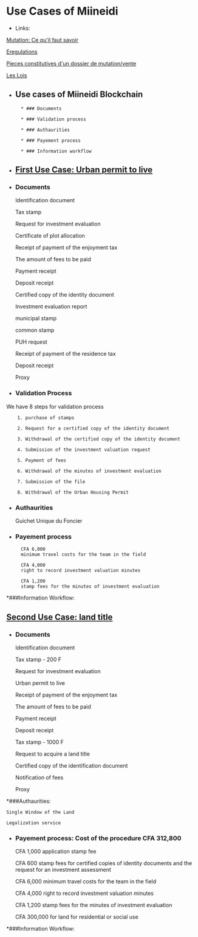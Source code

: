 # Use Cases of Miineidi

* Links:

[Mutation: Ce qu'il faut savoir](https://www.burkina24.com/2016/01/21/droits-de-mutations-des-terrains-dhabitation-ce-quil-faut-savoir/)

[Eregulations](https://burkinafaso.eregulations.org)

[Pieces constitutives d'un dossier de mutation/vente](http://infosfiscalesbf.over-blog.com/2016/03/pieces-constitutives-d-un-dossier-de-mutation-vente.html)

[Les Lois](http://extwprlegs1.fao.org/docs/pdf/bkf139639.pdf)

* ## Use cases of Miineidi Blockchain

        * ### Documents

        * ### Validation process

        * ### Authaurities

        * ### Payement process

        * ### Information workflow

* ## [First Use Case: Urban permit to live](https://burkinafaso.eregulations.org/procedure/82/27?l=fr)

* ### Documents

    Identification document

    Tax stamp

    Request for investment evaluation

    Certificate of plot allocation

    Receipt of payment of the enjoyment tax

    The amount of fees to be paid

    Payment receipt

    Deposit receipt

    Certified copy of the identity document

    Investment evaluation report

    municipal stamp

    common stamp

    PUH request

    Receipt of payment of the residence tax

    Deposit receipt

    Proxy

* ### Validation Process

We have 8 steps for validation process

        1. purchase of stamps

        2. Request for a certified copy of the identity document

        3. Withdrawal of the certified copy of the identity document

        4. Submission of the investment valuation request

        5. Payment of fees

        6. Withdrawal of the minutes of investment evaluation

        7. Submission of the file

        8. Withdrawal of the Urban Housing Permit

* ### Authaurities

    Guichet Unique du Foncier

* ### Payement process

        CFA 6,000
        minimum travel costs for the team in the field

        CFA 4,000
        right to record investment valuation minutes

        CFA 1,200
        stamp fees for the minutes of investment evaluation

*###Information Workflow:

## [Second Use Case: land title](https://burkinafaso.eregulations.org/procedure/83/25?l=fr)

* ### Documents

    Identification document

    Tax stamp - 200 F

    Request for investment evaluation

    Urban permit to live

    Receipt of payment of the enjoyment tax

    The amount of fees to be paid

    Payment receipt

    Deposit receipt

    Tax stamp - 1000 F

    Request to acquire a land title

    Certified copy of the identification document

    Notification of fees

    Proxy

*###Authaurities:

    Single Window of the Land

    Legalization service

* ###   Payement process: Cost of the procedure CFA 312,800

    CFA 1,000
    application stamp fee

    CFA 600
    stamp fees for certified copies of identity documents and the request for an investment assessment

    CFA 6,000
    minimum travel costs for the team in the field

    CFA 4,000
    right to record investment valuation minutes

    CFA 1,200
    stamp fees for the minutes of investment evaluation

    CFA 300,000
    for land for residential or social use

*###Information Workflow:
